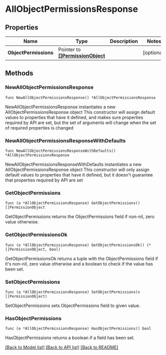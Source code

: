 # AllObjectPermissionsResponse

## Properties

Name | Type | Description | Notes
------------ | ------------- | ------------- | -------------
**ObjectPermissions** | Pointer to [**[]PermissionObject**](PermissionObject.md) |  | [optional] 

## Methods

### NewAllObjectPermissionsResponse

`func NewAllObjectPermissionsResponse() *AllObjectPermissionsResponse`

NewAllObjectPermissionsResponse instantiates a new AllObjectPermissionsResponse object
This constructor will assign default values to properties that have it defined,
and makes sure properties required by API are set, but the set of arguments
will change when the set of required properties is changed

### NewAllObjectPermissionsResponseWithDefaults

`func NewAllObjectPermissionsResponseWithDefaults() *AllObjectPermissionsResponse`

NewAllObjectPermissionsResponseWithDefaults instantiates a new AllObjectPermissionsResponse object
This constructor will only assign default values to properties that have it defined,
but it doesn't guarantee that properties required by API are set

### GetObjectPermissions

`func (o *AllObjectPermissionsResponse) GetObjectPermissions() []PermissionObject`

GetObjectPermissions returns the ObjectPermissions field if non-nil, zero value otherwise.

### GetObjectPermissionsOk

`func (o *AllObjectPermissionsResponse) GetObjectPermissionsOk() (*[]PermissionObject, bool)`

GetObjectPermissionsOk returns a tuple with the ObjectPermissions field if it's non-nil, zero value otherwise
and a boolean to check if the value has been set.

### SetObjectPermissions

`func (o *AllObjectPermissionsResponse) SetObjectPermissions(v []PermissionObject)`

SetObjectPermissions sets ObjectPermissions field to given value.

### HasObjectPermissions

`func (o *AllObjectPermissionsResponse) HasObjectPermissions() bool`

HasObjectPermissions returns a boolean if a field has been set.


[[Back to Model list]](../README.md#documentation-for-models) [[Back to API list]](../README.md#documentation-for-api-endpoints) [[Back to README]](../README.md)



